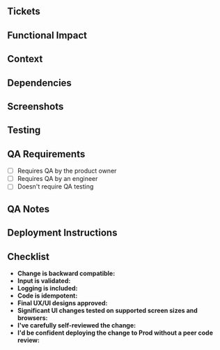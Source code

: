<!--
  - See https://levelgoals.atlassian.net/wiki/spaces/ENGINEERIN/pages/703496193/Pull+Requests for additional info.
  - Enter "N/A" in any sections that aren't applicable.
-->

## Tickets


## Functional Impact


## Context


## Dependencies


## Screenshots


## Testing


## QA Requirements
- [ ] Requires QA by the product owner
- [ ] Requires QA by an engineer
- [ ] Doesn't require QA testing

## QA Notes


## Deployment Instructions


## Checklist
<!-- Enter "Yes", "No" (with an explanation), or "N/A") -->
- **Change is backward compatible:**
- **Input is validated:**
- **Logging is included:**
- **Code is idempotent:**
- **Final UX/UI designs approved:**
- **Significant UI changes tested on supported screen sizes and browsers:**
- **I've carefully self-reviewed the change:**
- **I'd be confident deploying the change to Prod without a peer code review:** 
